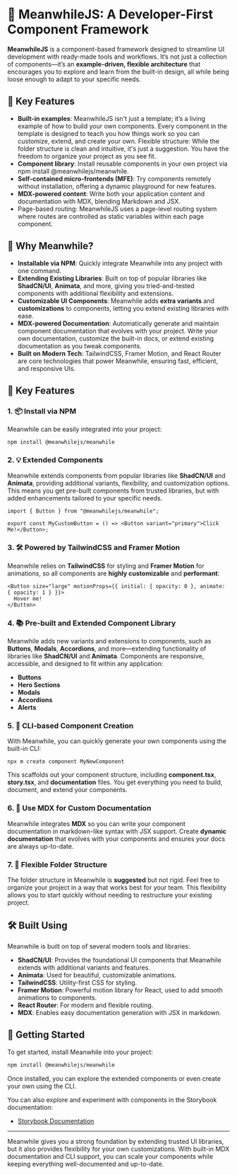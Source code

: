 # 🚀 MeanwhileJS: A Developer-First Component Framework

**MeanwhileJS** is a component-based framework designed to streamline UI development with ready-made tools and workflows. It’s not just a collection of components—it’s an **example-driven, flexible architecture** that encourages you to explore and learn from the built-in design, all while being loose enough to adapt to your specific needs.

## 🎯 Key Features

* **Built-in examples**: MeanwhileJS isn't just a template; it’s a living example of how to build your own components. Every component in the template is designed to teach you how things work so you can customize, extend, and create your own.
Flexible structure: While the folder structure is clean and intuitive, it's just a suggestion. You have the freedom to organize your project as you see fit.
* **Component library**: Install reusable components in your own project via npm install @meanwhilejs/meanwhile.
* **Self-contained micro-frontends (MFE)**: Try components remotely without installation, offering a dynamic playground for new features.
* **MDX-powered content**: Write both your application content and documentation with MDX, blending Markdown and JSX.
* Page-based routing: MeanwhileJS uses a page-level routing system where routes are controlled as static variables within each page component.

## 🎯 Why Meanwhile?

- **Installable via NPM**: Quickly integrate Meanwhile into any project with one command.
- **Extending Existing Libraries**: Built on top of popular libraries like **ShadCN/UI**, **Animata**, and more, giving you tried-and-tested components with additional flexibility and extensions.
- **Customizable UI Components**: Meanwhile adds **extra variants** and **customizations** to components, letting you extend existing libraries with ease.
- **MDX-powered Documentation**: Automatically generate and maintain component documentation that evolves with your project. Write your own documentation, customize the built-in docs, or extend existing documentation as you tweak components.
- **Built on Modern Tech**: TailwindCSS, Framer Motion, and React Router are core technologies that power Meanwhile, ensuring fast, efficient, and responsive UIs.

## 🚀 Key Features

### 1. 📦 **Install via NPM**

Meanwhile can be easily integrated into your project:

```
npm install @meanwhilejs/meanwhile
```

### 2. 💡 **Extended Components**

Meanwhile extends components from popular libraries like **ShadCN/UI** and **Animata**, providing additional variants, flexibility, and customization options. This means you get pre-built components from trusted libraries, but with added enhancements tailored to your specific needs.

```
import { Button } from "@meanwhilejs/meanwhile";

export const MyCustomButton = () => <Button variant="primary">Click Me!</Button>;
```

### 3. 🛠️ **Powered by TailwindCSS and Framer Motion**

Meanwhile relies on **TailwindCSS** for styling and **Framer Motion** for animations, so all components are **highly customizable** and **performant**:

```
<Button size="large" motionProps={{ initial: { opacity: 0 }, animate: { opacity: 1 } }}>
  Hover me!
</Button>
```

### 4. 📚 **Pre-built and Extended Component Library**

Meanwhile adds new variants and extensions to components, such as **Buttons**, **Modals**, **Accordions**, and more—extending functionality of libraries like **ShadCN/UI** and **Animata**. Components are responsive, accessible, and designed to fit within any application:

- **Buttons**
- **Hero Sections**
- **Modals**
- **Accordions**
- **Alerts**

### 5. 🔧 **CLI-based Component Creation**

With Meanwhile, you can quickly generate your own components using the built-in CLI:

```
npx m create component MyNewComponent
```

This scaffolds out your component structure, including **component.tsx**, **story.tsx**, and **documentation** files. You get everything you need to build, document, and extend your components.

### 6. 📄 **Use MDX for Custom Documentation**

Meanwhile integrates **MDX** so you can write your component documentation in markdown-like syntax with JSX support. Create **dynamic documentation** that evolves with your components and ensures your docs are always up-to-date.

### 7. 🔄 **Flexible Folder Structure**

The folder structure in Meanwhile is **suggested** but not rigid. Feel free to organize your project in a way that works best for your team. This flexibility allows you to start quickly without needing to restructure your existing project.

## 🛠️ Built Using

Meanwhile is built on top of several modern tools and libraries:

- **ShadCN/UI**: Provides the foundational UI components that Meanwhile extends with additional variants and features.
- **Animata**: Used for beautiful, customizable animations.
- **TailwindCSS**: Utility-first CSS for styling.
- **Framer Motion**: Powerful motion library for React, used to add smooth animations to components.
- **React Router**: For modern and flexible routing.
- **MDX**: Enables easy documentation generation with JSX in markdown.

## 🚀 Getting Started

To get started, install Meanwhile into your project:

```bash
npm install @meanwhilejs/meanwhile
```

Once installed, you can explore the extended components or even create your own using the CLI.

You can also explore and experiment with components in the Storybook documentation:

- [Storybook Documentation](https://meanwhile.github.io/meanwhilejs/docs/)

---

Meanwhile gives you a strong foundation by extending trusted UI libraries, but it also provides flexibility for your own customizations. With built-in MDX documentation and CLI support, you can scale your components while keeping everything well-documented and up-to-date.

